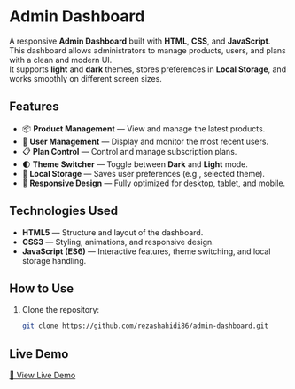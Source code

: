 # Admin Dashboard

A responsive **Admin Dashboard** built with **HTML**, **CSS**, and **JavaScript**.  
This dashboard allows administrators to manage products, users, and plans with a clean and modern UI.  
It supports **light** and **dark** themes, stores preferences in **Local Storage**, and works smoothly on different screen sizes.

## Features

- 📦 **Product Management** — View and manage the latest products.
- 👥 **User Management** — Display and monitor the most recent users.
- 📋 **Plan Control** — Control and manage subscription plans.
- 🌓 **Theme Switcher** — Toggle between **Dark** and **Light** mode.
- 💾 **Local Storage** — Saves user preferences (e.g., selected theme).
- 📱 **Responsive Design** — Fully optimized for desktop, tablet, and mobile.

## Technologies Used

- **HTML5** — Structure and layout of the dashboard.
- **CSS3** — Styling, animations, and responsive design.
- **JavaScript (ES6)** — Interactive features, theme switching, and local storage handling.

## How to Use

1. Clone the repository:
   ```bash
   git clone https://github.com/rezashahidi86/admin-dashboard.git

## Live Demo

[🔗 View Live Demo](https://rezashahidi86.github.io/admin-dashboard/)



